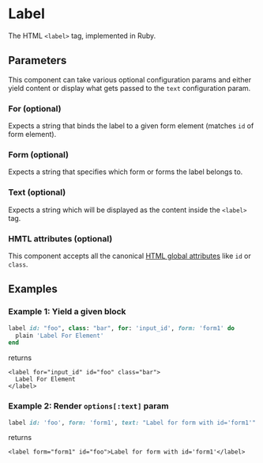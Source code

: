 # Label

The HTML `<label>` tag, implemented in Ruby.

## Parameters

This component can take various optional configuration params and either yield content or display what gets passed to the `text` configuration param.

### For \(optional\)

Expects a string that binds the label to a given form element \(matches `id` of form element\).

### Form \(optional\)

Expects a string that specifies which form or forms the label belongs to.

### Text \(optional\)

Expects a string which will be displayed as the content inside the `<label>` tag.

### HMTL attributes \(optional\)

This component accepts all the canonical [HTML global attributes](https://www.w3schools.com/tags/ref_standardattributes.asp) like `id` or `class`.

## Examples

### Example 1: Yield a given block

```ruby
label id: "foo", class: "bar", for: 'input_id', form: 'form1' do
  plain 'Label For Element'
end
```

returns

```markup
<label for="input_id" id="foo" class="bar">
  Label For Element
</label>
```

### Example 2: Render `options[:text]` param

```ruby
label id: 'foo', form: 'form1', text: "Label for form with id='form1'"
```

returns

```markup
<label form="form1" id="foo">Label for form with id='form1'</label>
```

